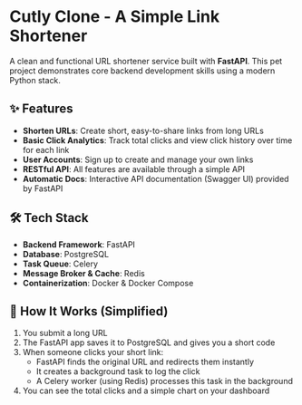 # Cutly Clone - A Simple Link Shortener

A clean and functional URL shortener service built with **FastAPI**. This pet project demonstrates core backend development skills using a modern Python stack.

## ✨ Features

- **Shorten URLs**: Create short, easy-to-share links from long URLs
- **Basic Click Analytics**: Track total clicks and view click history over time for each link
- **User Accounts**: Sign up to create and manage your own links
- **RESTful API**: All features are available through a simple API
- **Automatic Docs**: Interactive API documentation (Swagger UI) provided by FastAPI

## 🛠️ Tech Stack

- **Backend Framework**: FastAPI
- **Database**: PostgreSQL
- **Task Queue**: Celery
- **Message Broker & Cache**: Redis
- **Containerization**: Docker & Docker Compose

## 🚀 How It Works (Simplified)

1. You submit a long URL
2. The FastAPI app saves it to PostgreSQL and gives you a short code
3. When someone clicks your short link:
   - FastAPI finds the original URL and redirects them instantly
   - It creates a background task to log the click
   - A Celery worker (using Redis) processes this task in the background
4. You can see the total clicks and a simple chart on your dashboard
